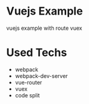 # Vuejs Example
vuejs example with route vuex

# Used Techs

- webpack
- webpack-dev-server
- vue-router
- vuex
- code split